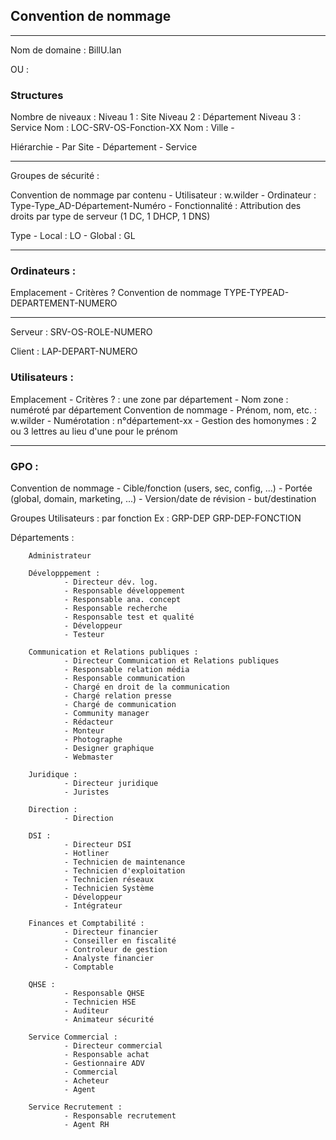 ## Convention de nommage
<HR>
  Nom de domaine : BillU.lan

OU :

  ### Structures 
  
  Nombre de niveaux : 
              Niveau 1 : Site
              Niveau 2 : Département
              Niveau 3 : Service
       Nom : LOC-SRV-OS-Fonction-XX
       Nom : Ville -

  Hiérarchie
      - Par Site - Département - Service
<HR>

Groupes de sécurité :

  Convention de nommage par contenu
    - Utilisateur : w.wilder
    - Ordinateur : Type-Type_AD-Département-Numéro
    - Fonctionnalité : Attribution des droits par type de serveur (1 DC, 1 DHCP, 1 DNS)

  Type
    - Local : LO
    - Global : GL
<HR>

### Ordinateurs :

  Emplacement
        - Critères ?
  Convention de nommage
        TYPE-TYPEAD-DEPARTEMENT-NUMERO
<HR>

Serveur : SRV-OS-ROLE-NUMERO

Client : LAP-DEPART-NUMERO


### Utilisateurs :

  Emplacement
        - Critères ? : une zone par département
        - Nom zone : numéroté par département
  Convention de nommage
        - Prénom, nom, etc. : w.wilder
        - Numérotation : n°département-xx
        - Gestion des homonymes : 2 ou 3 lettres au lieu d'une pour le prénom
<HR>

### GPO : 

  Convention de nommage
        - Cible/fonction (users, sec, config, ...)
        - Portée (global, domain, marketing, ...)
        - Version/date de révision
        - but/destination

Groupes Utilisateurs : par fonction
Ex : GRP-DEP
     GRP-DEP-FONCTION
  
  Départements :

        Administrateur

        Développpement : 
                - Directeur dév. log.
                - Responsable développement
                - Responsable ana. concept
                - Responsable recherche
                - Responsable test et qualité
                - Développeur
                - Testeur

        Communication et Relations publiques :
                - Directeur Communication et Relations publiques
                - Responsable relation média
                - Responsable communication
                - Chargé en droit de la communication
                - Chargé relation presse
                - Chargé de communication
                - Community manager
                - Rédacteur
                - Monteur
                - Photographe
                - Designer graphique
                - Webmaster

        Juridique :
                - Directeur juridique
                - Juristes

        Direction :
                - Direction

        DSI : 
                - Directeur DSI
                - Hotliner
                - Technicien de maintenance
                - Technicien d'exploitation
                - Technicien réseaux
                - Technicien Système
                - Développeur
                - Intégrateur

        Finances et Comptabilité :
                - Directeur financier
                - Conseiller en fiscalité
                - Controleur de gestion
                - Analyste financier
                - Comptable

        QHSE :
                - Responsable QHSE
                - Technicien HSE
                - Auditeur
                - Animateur sécurité

        Service Commercial :
                - Directeur commercial
                - Responsable achat
                - Gestionnaire ADV
                - Commercial
                - Acheteur
                - Agent

        Service Recrutement :
                - Responsable recrutement
                - Agent RH
